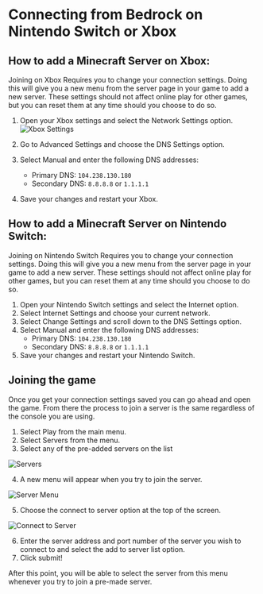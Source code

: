 # Connecting from Bedrock on Nintendo Switch or Xbox

## How to add a Minecraft Server on Xbox:

Joining on Xbox Requires you to change your connection settings. Doing this will give you a new menu from the server page in your game to add a new server. These settings should not affect online play for other games, but you can reset them at any time should you choose to do so.

1. Open your Xbox settings and select the Network Settings option.
![Xbox Settings](https://cdn.apexminecrafthosting.com/img/uploads/2021/10/05211559/Discord_aFjEAuVwo5.jpg)

2. Go to Advanced Settings and choose the DNS Settings option.
3. Select Manual and enter the following DNS addresses:
    - Primary DNS: `104.238.130.180`
    - Secondary DNS: `8.8.8.8` or `1.1.1.1`
4. Save your changes and restart your Xbox.

## How to add a Minecraft Server on Nintendo Switch:

Joining on Nintendo Switch Requires you to change your connection settings. Doing this will give you a new menu from the server page in your game to add a new server. These settings should not affect online play for other games, but you can reset them at any time should you choose to do so.

1. Open your Nintendo Switch settings and select the Internet option.
2. Select Internet Settings and choose your current network.
3. Select Change Settings and scroll down to the DNS Settings option.
4. Select Manual and enter the following DNS addresses:
    - Primary DNS: `104.238.130.180`
    - Secondary DNS: `8.8.8.8` or `1.1.1.1`
5. Save your changes and restart your Nintendo Switch.

## Joining the game

Once you get your connection settings saved you can go ahead and open the game. From there the process to join a server is the same regardless of the console you are using.

1. Select Play from the main menu.
2. Select Servers from the menu.
3. Select any of the pre-added servers on the list

![Servers](https://cdn.apexminecrafthosting.com/img/uploads/2021/09/07180631/bedrock-server-list.png)

4. A new menu will appear when you try to join the server. 

![Server Menu](https://cdn.apexminecrafthosting.com/img/uploads/2021/09/07180627/add-bedrock-server-1.png)

5. Choose the connect to server option at the top of the screen.

![Connect to Server](https://cdn.apexminecrafthosting.com/img/uploads/2021/09/07180629/add-bedrock-server-2.png)

6. Enter the server address and port number of the server you wish to connect to and select the add to server list option.
7. Click submit!

After this point, you will be able to select the server from this menu whenever you try to join a pre-made server.